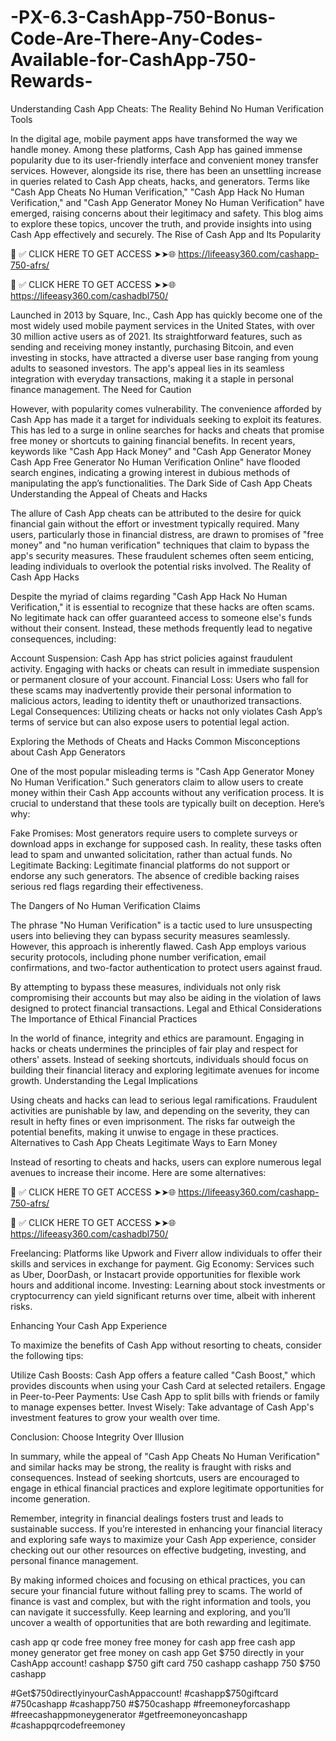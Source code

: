# -PX-6.3-CashApp-750-Bonus-Code-Are-There-Any-Codes-Available-for-CashApp-750-Rewards-
Understanding Cash App Cheats: The Reality Behind No Human Verification Tools

In the digital age, mobile payment apps have transformed the way we handle money. Among these platforms, Cash App has gained immense popularity due to its user-friendly interface and convenient money transfer services. However, alongside its rise, there has been an unsettling increase in queries related to Cash App cheats, hacks, and generators. Terms like "Cash App Cheats No Human Verification," "Cash App Hack No Human Verification," and "Cash App Generator Money No Human Verification" have emerged, raising concerns about their legitimacy and safety. This blog aims to explore these topics, uncover the truth, and provide insights into using Cash App effectively and securely. The Rise of Cash App and Its Popularity



📌 ✅ CLICK HERE TO GET ACCESS ➤➤🌐 https://lifeeasy360.com/cashapp-750-afrs/

📌 ✅ CLICK HERE TO GET ACCESS ➤➤🌐 https://lifeeasy360.com/cashadbl750/



Launched in 2013 by Square, Inc., Cash App has quickly become one of the most widely used mobile payment services in the United States, with over 30 million active users as of 2021. Its straightforward features, such as sending and receiving money instantly, purchasing Bitcoin, and even investing in stocks, have attracted a diverse user base ranging from young adults to seasoned investors. The app's appeal lies in its seamless integration with everyday transactions, making it a staple in personal finance management. The Need for Caution

However, with popularity comes vulnerability. The convenience afforded by Cash App has made it a target for individuals seeking to exploit its features. This has led to a surge in online searches for hacks and cheats that promise free money or shortcuts to gaining financial benefits. In recent years, keywords like "Cash App Hack Money" and "Cash App Generator Money Cash App Free Generator No Human Verification Online" have flooded search engines, indicating a growing interest in dubious methods of manipulating the app’s functionalities. The Dark Side of Cash App Cheats Understanding the Appeal of Cheats and Hacks

The allure of Cash App cheats can be attributed to the desire for quick financial gain without the effort or investment typically required. Many users, particularly those in financial distress, are drawn to promises of "free money" and "no human verification" techniques that claim to bypass the app's security measures. These fraudulent schemes often seem enticing, leading individuals to overlook the potential risks involved. The Reality of Cash App Hacks

Despite the myriad of claims regarding "Cash App Hack No Human Verification," it is essential to recognize that these hacks are often scams. No legitimate hack can offer guaranteed access to someone else's funds without their consent. Instead, these methods frequently lead to negative consequences, including:

Account Suspension: Cash App has strict policies against fraudulent activity. Engaging with hacks or cheats can result in immediate suspension or permanent closure of your account. Financial Loss: Users who fall for these scams may inadvertently provide their personal information to malicious actors, leading to identity theft or unauthorized transactions. Legal Consequences: Utilizing cheats or hacks not only violates Cash App’s terms of service but can also expose users to potential legal action.

Exploring the Methods of Cheats and Hacks Common Misconceptions about Cash App Generators

One of the most popular misleading terms is "Cash App Generator Money No Human Verification." Such generators claim to allow users to create money within their Cash App accounts without any verification process. It is crucial to understand that these tools are typically built on deception. Here’s why:

Fake Promises: Most generators require users to complete surveys or download apps in exchange for supposed cash. In reality, these tasks often lead to spam and unwanted solicitation, rather than actual funds. No Legitimate Backing: Legitimate financial platforms do not support or endorse any such generators. The absence of credible backing raises serious red flags regarding their effectiveness.

The Dangers of No Human Verification Claims

The phrase "No Human Verification" is a tactic used to lure unsuspecting users into believing they can bypass security measures seamlessly. However, this approach is inherently flawed. Cash App employs various security protocols, including phone number verification, email confirmations, and two-factor authentication to protect users against fraud.

By attempting to bypass these measures, individuals not only risk compromising their accounts but may also be aiding in the violation of laws designed to protect financial transactions. Legal and Ethical Considerations The Importance of Ethical Financial Practices

In the world of finance, integrity and ethics are paramount. Engaging in hacks or cheats undermines the principles of fair play and respect for others' assets. Instead of seeking shortcuts, individuals should focus on building their financial literacy and exploring legitimate avenues for income growth. Understanding the Legal Implications

Using cheats and hacks can lead to serious legal ramifications. Fraudulent activities are punishable by law, and depending on the severity, they can result in hefty fines or even imprisonment. The risks far outweigh the potential benefits, making it unwise to engage in these practices. Alternatives to Cash App Cheats Legitimate Ways to Earn Money

Instead of resorting to cheats and hacks, users can explore numerous legal avenues to increase their income. Here are some alternatives:



📌 ✅ CLICK HERE TO GET ACCESS ➤➤🌐 https://lifeeasy360.com/cashapp-750-afrs/

📌 ✅ CLICK HERE TO GET ACCESS ➤➤🌐 https://lifeeasy360.com/cashadbl750/



Freelancing: Platforms like Upwork and Fiverr allow individuals to offer their skills and services in exchange for payment. Gig Economy: Services such as Uber, DoorDash, or Instacart provide opportunities for flexible work hours and additional income. Investing: Learning about stock investments or cryptocurrency can yield significant returns over time, albeit with inherent risks.

Enhancing Your Cash App Experience

To maximize the benefits of Cash App without resorting to cheats, consider the following tips:

Utilize Cash Boosts: Cash App offers a feature called "Cash Boost," which provides discounts when using your Cash Card at selected retailers. Engage in Peer-to-Peer Payments: Use Cash App to split bills with friends or family to manage expenses better. Invest Wisely: Take advantage of Cash App's investment features to grow your wealth over time.

Conclusion: Choose Integrity Over Illusion

In summary, while the appeal of "Cash App Cheats No Human Verification" and similar hacks may be strong, the reality is fraught with risks and consequences. Instead of seeking shortcuts, users are encouraged to engage in ethical financial practices and explore legitimate opportunities for income generation.

Remember, integrity in financial dealings fosters trust and leads to sustainable success. If you’re interested in enhancing your financial literacy and exploring safe ways to maximize your Cash App experience, consider checking out our other resources on effective budgeting, investing, and personal finance management.

By making informed choices and focusing on ethical practices, you can secure your financial future without falling prey to scams. The world of finance is vast and complex, but with the right information and tools, you can navigate it successfully. Keep learning and exploring, and you’ll uncover a wealth of opportunities that are both rewarding and legitimate.


cash app qr code free money
free money for cash app
free cash app money generator
get free money on cash app
Get $750 directly in your CashApp account!
cashapp $750 gift card
750 cashapp
cashapp 750
$750 cashapp

#Get$750directlyinyourCashAppaccount!
#cashapp$750giftcard
#750cashapp
#cashapp750
#$750cashapp
#freemoneyforcashapp
#freecashappmoneygenerator
#getfreemoneyoncashapp
#cashappqrcodefreemoney
